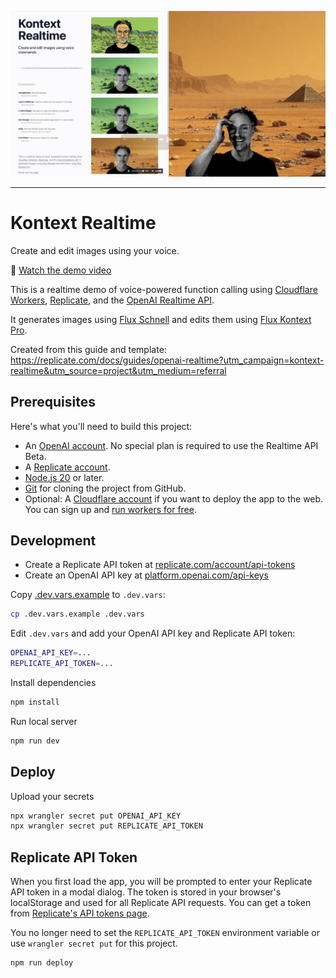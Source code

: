 ![screenshot](screenshot.png)

---

# Kontext Realtime

Create and edit images using your voice.

🍿 [Watch the demo video](https://www.youtube.com/watch?v=72mD_vkG9FU)

This is a realtime demo of voice-powered function calling
using [Cloudflare Workers](https://developers.cloudflare.com), [Replicate](https://replicate.com?utm_campaign=kontext-realtime&utm_source=project&utm_medium=referral), and the [OpenAI Realtime API](https://platform.openai.com/docs/api-reference/realtime).

It generates images using [Flux Schnell](https://replicate.com/black-forest-labs/flux-schnell?utm_campaign=kontext-realtime&utm_source=project&utm_medium=referral) and edits them using [Flux Kontext Pro](https://replicate.com/black-forest-labs/flux-kontext-pro?utm_campaign=kontext-realtime&utm_source=project&utm_medium=referral).

Created from this guide and template: https://replicate.com/docs/guides/openai-realtime?utm_campaign=kontext-realtime&utm_source=project&utm_medium=referral

## Prerequisites

Here's what you'll need to build this project:

- An [OpenAI account](https://platform.openai.com/signup). No special plan is required to use the Realtime API Beta.
- A [Replicate account](https://replicate.com/?utm_campaign=kontext-realtime&utm_source=project&utm_medium=referral).
- [Node.js 20](https://nodejs.org/en/download/prebuilt-installer) or later.
- [Git](https://chatgpt.com/share/673d65dc-8e50-8003-8ce2-4bc7053d0e3a) for cloning the project from 
GitHub.
- Optional: A [Cloudflare account](https://www.cloudflare.com/plans/free/) if you want to deploy the app to the web. You can sign up and [run workers for free](https://workers.cloudflare.com/).

## Development

- Create a Replicate API token at [replicate.com/account/api-tokens](https://replicate.com/account/api-tokens?utm_campaign=kontext-realtime&utm_source=project&utm_medium=referral)
- Create an OpenAI API key at [platform.openai.com/api-keys](https://platform.openai.com/api-keys)

Copy [.dev.vars.example](./.dev.vars.example) to `.dev.vars`:

```bash
cp .dev.vars.example .dev.vars
```

Edit `.dev.vars` and add your OpenAI API key and Replicate API token:

```bash
OPENAI_API_KEY=...
REPLICATE_API_TOKEN=...
```

Install dependencies

```bash
npm install
```

Run local server

```bash
npm run dev
```

## Deploy

Upload your secrets

```bash
npx wrangler secret put OPENAI_API_KEY
npx wrangler secret put REPLICATE_API_TOKEN
```

## Replicate API Token

When you first load the app, you will be prompted to enter your Replicate API token in a modal dialog. The token is stored in your browser's localStorage and used for all Replicate API requests. You can get a token from [Replicate's API tokens page](https://replicate.com/account/api-tokens?new-token-name=kontext-realtime&utm_campaign=kontext-realtime&utm_source=project&utm_medium=referral).

You no longer need to set the `REPLICATE_API_TOKEN` environment variable or use `wrangler secret put` for this project.

```bash
npm run deploy
```
